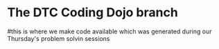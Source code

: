 # The DTC Coding Dojo branch
#this is where we make code available which was generated during our Thursday's problem solvin sessions
